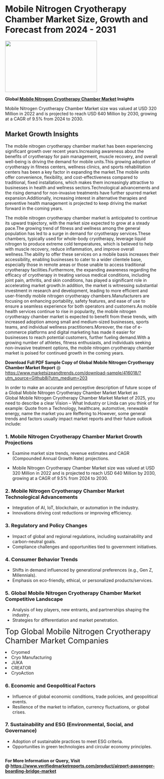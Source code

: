 <H1>Mobile Nitrogen Cryotherapy Chamber Market Size, Growth and Forecast from 2024 - 2031</H1><img class="aligncenter size-medium wp-image-584254" src="https://thirdeyenews.in/wp-content/uploads/2024/09/Global-Market-Research-300x168.jpeg" alt="" width="300" height="168" /><p><strong>Global&nbsp;<a href="https://www.marketsizeandtrends.com/download-sample/416018/?utm_source=Github8j?utm_medium=203">Mobile Nitrogen Cryotherapy Chamber Market</a> Insights</strong></p><p>Mobile Nitrogen Cryotherapy Chamber Market size was valued at USD 320 Million in 2022 and is projected to reach USD 640 Million by 2030, growing at a CAGR of 9.5% from 2024 to 2030.</p><p><h2>Market Growth Insights</h2> <p>The mobile nitrogen cryotherapy chamber market has been experiencing significant growth over recent years.Increasing awareness about the benefits of cryotherapy for pain management, muscle recovery, and overall well-being is driving the demand for mobile units.This growing adoption of cryotherapy in fitness centers, wellness clinics, and sports rehabilitation centers has been a key factor in expanding the market.The mobile units offer convenience, flexibility, and cost-effectiveness compared to traditional, fixed installations, which makes them increasingly attractive to businesses in health and wellness sectors.Technological advancements and the rising demand for non-invasive treatments have further spurred market expansion.Additionally, increasing interest in alternative therapies and preventive health management is projected to keep driving the market forward in the coming years.</p> <p>The mobile nitrogen cryotherapy chamber market is anticipated to continue its upward trajectory, with the market size expected to grow at a steady pace.The growing trend of fitness and wellness among the general population has led to a surge in demand for cryotherapy services.These chambers, typically used for whole-body cryotherapy, leverage liquid nitrogen to produce extreme cold temperatures, which is believed to help with muscle recovery, reduce inflammation, and improve overall wellness.The ability to offer these services on a mobile basis increases their accessibility, enabling businesses to cater to a wider clientele base, especially those in remote areas or those unable to access traditional cryotherapy facilities.Furthermore, the expanding awareness regarding the efficacy of cryotherapy in treating various medical conditions, including joint pain, arthritis, and skin conditions, has played a significant role in accelerating market growth.In addition, the market is witnessing substantial investment in research and development, leading to more efficient and user-friendly mobile nitrogen cryotherapy chambers.Manufacturers are focusing on enhancing portability, safety features, and ease of use to ensure a seamless experience for both operators and customers.As mobile health services continue to rise in popularity, the mobile nitrogen cryotherapy chamber market is expected to benefit from these trends, with increased adoption among small and medium-sized businesses, sports teams, and individual wellness practitioners.Moreover, the rise of e-commerce platforms and digital marketing has made it easier for businesses to reach potential customers, further fueling demand.With a growing number of athletes, fitness enthusiasts, and individuals seeking non-invasive treatment options, the mobile nitrogen cryotherapy chamber market is poised for continued growth in the coming years.<p><span class=""><strong>Download Full PDF Sample Copy of Global Mobile Nitrogen Cryotherapy Chamber Market Report</strong> @ <a href="https://www.marketsizeandtrends.com/download-sample/416018/?utm_source=Github8j?utm_medium=203" target="_blank">https://www.marketsizeandtrends.com/download-sample/416018/?utm_source=Github8j?utm_medium=203</a></span></p><p>In order to make an accurate and perceptive description of future scope of a Global&nbsp;Mobile Nitrogen Cryotherapy Chamber Market Market as Global&nbsp;Mobile Nitrogen Cryotherapy Chamber Market Market of 2025, you need to describe a clear Vision &ndash; What Industry or Linda can you think of for example: Quote from a Technology, healthcare, automotive, renewable energy, name the market you are Reffering to.However, some general trends and factors usually impact market reports and their future outlook include:</p><h3>1.&nbsp;<strong>Mobile Nitrogen Cryotherapy Chamber Market Growth Projections</strong></h3><ul><li>Examine market size trends, revenue estimates and CAGR (Compounded Annual Growth Rate) projections.</li><li><p>Mobile Nitrogen Cryotherapy Chamber Market size was valued at USD 320 Million in 2022 and is projected to reach USD 640 Million by 2030, growing at a CAGR of 9.5% from 2024 to 2030.</p></li></ul><h3>2.&nbsp;<strong>Mobile Nitrogen Cryotherapy Chamber Market Technological Advancements</strong></h3><ul><li>Integration of AI, IoT, blockchain, or automation in the industry.</li><li>Innovations driving cost reductions or improving efficiency.</li></ul><h3>3.&nbsp;<strong>Regulatory and Policy Changes</strong></h3><ul><li>Impact of global and regional regulations, including sustainability and carbon-neutral goals.</li><li>Compliance challenges and opportunities tied to government initiatives.</li></ul><h3>4.&nbsp;<strong>Consumer Behavior Trends</strong></h3><ul><li>Shifts in demand influenced by generational preferences (e.g., Gen Z, Millennials).</li><li>Emphasis on eco-friendly, ethical, or personalized products/services.</li></ul><h3>5.&nbsp;<strong>Global Mobile Nitrogen Cryotherapy Chamber Market Competitive Landscape</strong></h3><ul><li>Analysis of key players, new entrants, and partnerships shaping the industry.</li><li>Strategies for differentiation and market penetration.</li></ul><p data-pm-slice="1 1 []"><span style="color: inherit; font-family: inherit; font-size: 25px;">Top Global Mobile Nitrogen Cryotherapy Chamber Market Companies</span></p><div class="" data-test-id=""><p><li>Cryomed</li><li> Cryo Manufacturing</li><li> JUKA</li><li> CREATOR</li><li> CryoAction</li></p></div><h3>6.&nbsp;<strong>Economic and Geopolitical Factors</strong></h3><ul><li>Influence of global economic conditions, trade policies, and geopolitical events.</li><li>Resilience of the market to inflation, currency fluctuations, or global crises.</li></ul><h3>7.&nbsp;<strong>Sustainability and ESG (Environmental, Social, and Governance)</strong></h3><ul><li>Adoption of sustainable practices to meet ESG criteria.</li><li>Opportunities in green technologies and circular economy principles.</li></ul><h2><strong style="font-size: 14px;">For More Information or Query, Visit @&nbsp;</strong><a style="background-color: #ffffff; font-size: 14px;" href="https://www.marketsizeandtrends.com/report/mobile-nitrogen-cryotherapy-chamber-market/" target="_blank">https://www.verifiedmarketreports.com/product/airport-passenger-boarding-bridge-market</a></h2>
